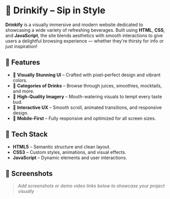 # 🥤 Drinkify – Sip in Style

**Drinkify** is a visually immersive and modern website dedicated to showcasing a wide variety of refreshing beverages. Built using **HTML**, **CSS**, and **JavaScript**, the site blends aesthetics with smooth interactions to give users a delightful browsing experience — whether they're thirsty for info or just inspiration!

## 🌟 Features

- 🎨 **Visually Stunning UI** – Crafted with pixel-perfect design and vibrant colors.
- 🧋 **Categories of Drinks** – Browse through juices, smoothies, mocktails, and more.
- 📸 **High-Quality Imagery** – Mouth-watering visuals to tempt every taste bud.
- 🧠 **Interactive UX** – Smooth scroll, animated transitions, and responsive design.
- 📱 **Mobile-First** – Fully responsive and optimized for all screen sizes.

## 🚀 Tech Stack

- **HTML5** – Semantic structure and clean layout.
- **CSS3** – Custom styles, animations, and visual effects.
- **JavaScript** – Dynamic elements and user interactions.

## 📸 Screenshots

> _Add screenshots or demo video links below to showcase your project visually_

